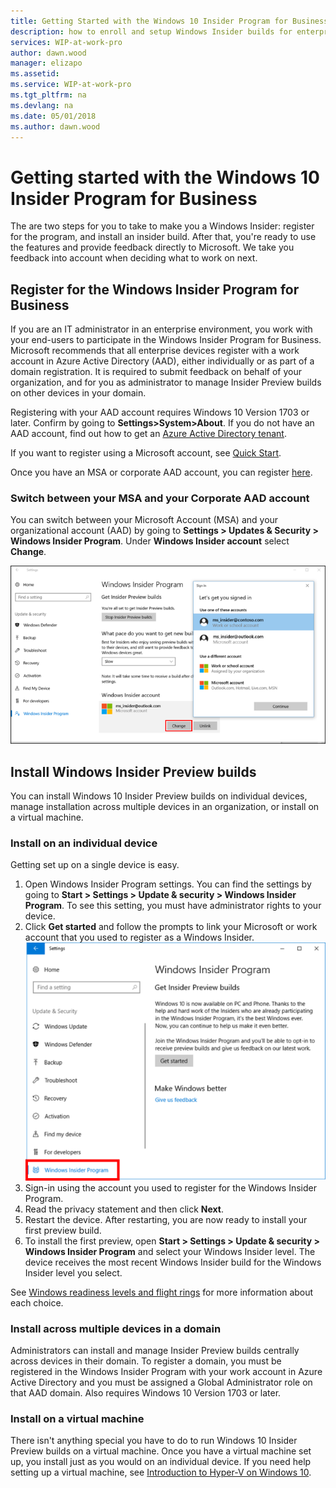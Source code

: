 ```yaml
---
title: Getting Started with the Windows 10 Insider Program for Business
description: how to enroll and setup Windows Insider builds for enterprise client devices.
services: WIP-at-work-pro
author: dawn.wood
manager: elizapo
ms.assetid: 
ms.service: WIP-at-work-pro
ms.tgt_pltfrm: na
ms.devlang: na
ms.date: 05/01/2018
ms.author: dawn.wood
---
```


# Getting started with the Windows 10 Insider Program for Business
The are two steps for you to take to make you a Windows Insider: register for the program, and install an insider build. After that, you're ready to use the features and provide feedback directly to Microsoft. We take you feedback into account when deciding what to work on next. 

## Register for the Windows Insider Program for Business
If you are an IT administrator in an enterprise environment, you work with your end-users to participate in the Windows Insider Program for Business. Microsoft recommends that all enterprise devices register with a work account in Azure Active Directory (AAD), either individually or as part of a domain registration. It is required to submit feedback on behalf of your organization, and for you as administrator to manage Insider Preview builds on other devices in your domain.

Registering with your AAD account requires Windows 10 Version 1703 or later. Confirm by going to <b>Settings>System>About</b>. If you do not have an AAD account, find out how to get an [Azure Active Directory tenant](https://docs.microsoft.com/azure/active-directory/develop/active-directory-howto-tenant).

If you want to register using a Microsoft account, see [Quick Start](https://insider.windows.com/en-us/getting-started).

Once you have an MSA or corporate AAD account, you can register [here](https://insider.windows.com/en-us/register/). 

### Switch between your MSA and your Corporate AAD account
You can switch between your Microsoft Account (MSA) and your organizational account (AAD) by going to <b>Settings > Updates & Security > Windows Insider Program</b>. Under <b>Windows Insider account</b> select <b>Change</b>.

![alt text](images/waas-wipfb-change-user.png "switch between accounts")


## Install Windows Insider Preview builds
You can install Windows 10 Insider Preview builds on individual devices, manage installation across multiple devices in an organization, or install on a virtual machine. 

### Install on an individual device
Getting set up on a single device is easy. 
1. Open Windows Insider Program settings. You can find the settings by going to <b>Start > Settings > Update & security > Windows Insider Program</b>. To see this setting, you must have administrator rights to your device.
2. Click <b>Get started</b> and follow the prompts to link your Microsoft or work account that you used to register as a Windows Insider. 
![alt text](images/wip4biz_prompts.png "Get started button for installing WIP builds")
3. Sign-in using the account you used to register for the Windows Insider Program.
4. Read the privacy statement and then click <b>Next</b>.
5. Restart the device. After restarting, you are now ready to install your first preview build.
6. To install the first preview, open <b>Start > Settings > Update & security > Windows Insider Program</b> and select your Windows Insider level. The device receives the most recent Windows Insider build for the Windows Insider level you select. 

See [Windows readiness levels and flight rings](wip-4-biz-flight-levels-and-rings.md) for more information about each choice. 

### Install across multiple devices in a domain
Administrators can install and manage Insider Preview builds centrally across devices in their domain. To register a domain, you must be registered in the Windows Insider Program with your work account in Azure Active Directory and you must be assigned a Global Administrator role on that AAD domain. Also requires Windows 10 Version 1703 or later. 

### Install on a virtual machine
There isn't anything special you have to do to run Windows 10 Insider Preview builds on a virtual machine. Once you have a virtual machine set up, you install just as you would on an individual device. If you need help setting up a virtual machine, see [Introduction to Hyper-V on Windows 10](https://docs.microsoft.com/virtualization/hyper-v-on-windows/about/).

